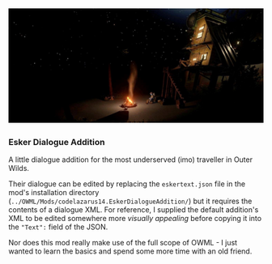 ## ![EskerDialogueAddition](Assets/banner.jpg)

### Esker Dialogue Addition

A little dialogue addition for the most underserved (imo) traveller in Outer Wilds.

Their dialogue can be edited by replacing the `eskertext.json` file in the mod's installation directory 
(`../OWML/Mods/codelazarus14.EskerDialogueAddition/`) but it requires the contents of a dialogue XML. 
For reference, I supplied the default addition's XML to be edited somewhere more *visually appealing* 
before copying it into the `"Text":` field of the JSON.

Nor does this mod really make use of the full scope of OWML - I just wanted to learn the basics and spend some more time with an old friend.
